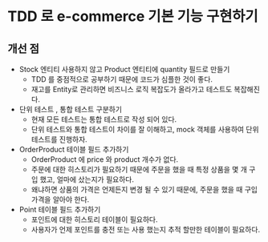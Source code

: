 # TDD 로 e-commerce 기본 기능 구현하기 

## 개선 점

- Stock 엔티티 사용하지 않고 Product 엔티티에 quantity 필드로 만들기
  - TDD 를 중점적으로 공부하기 때문에 코드가 심플한 것이 좋다.
  - 재고를 Entity로 관리하면 비즈니스 로직 복잡도가 올라가고 테스트도 복잡해진다.
- 단위 테스트 , 통합 테스트 구분하기
  - 현재 모든 테스트는 통합 테스트로 작성 되어 있다. 
  - 단위 테스트와 통합 테스트이 차이를 잘 이해하고, mock 객체를 사용하여 단위 테스트를 진행하자.
- OrderProduct 테이블 필드 추가하기
  - OrderProduct 에 price 와 product 개수가 없다.
  - 주문에 대한 히스토리가 필요하기 때문에 주문을 했을 때 특정 상품을 몇 개 구입 했고, 얼마에 샀는지가 필요하다.
  - 왜냐하면 상품의 가격은 언제든지 변경 될 수 있기 때문에, 주문을 했을 때 구입 가격을 알아야 한다.
- Point 테이블 필드 추가하기
  - 포인트에 대한 히스토리 테이블이 필요하다. 
  - 사용자가 언제 포인트를 충전 또는 사용 했는지 추적 할만한 테이블이 필요하다.